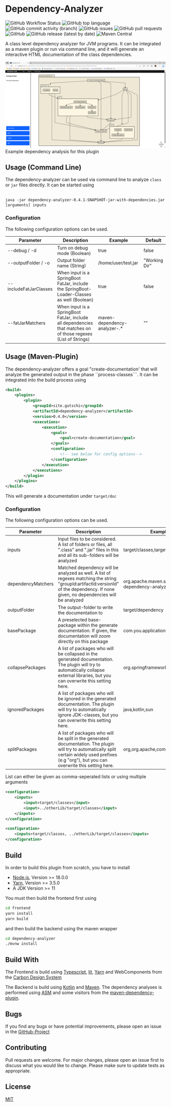 # Dependency-Analyzer
![GitHub Workflow Status](https://img.shields.io/github/actions/workflow/status/lizzyTheLizard/java-dependency-analyzer/build.yml)
![GitHub top language](https://img.shields.io/github/languages/top/lizzyTheLizard/java-dependency-analyzer)
![GitHub commit activity (branch)](https://img.shields.io/github/commit-activity/m/lizzyTheLizard/java-dependency-analyzer)
![GitHub issues](https://img.shields.io/github/issues/lizzyTheLizard/java-dependency-analyzer)
![GitHub pull requests](https://img.shields.io/github/issues-pr/lizzyTheLizard/java-dependency-analyzer)
![GitHub](https://img.shields.io/github/license/lizzyTheLizard/java-dependency-analyzer)
![GitHub release (latest by date)](https://img.shields.io/github/v/release/lizzyTheLizard/java-dependency-analyzer)
![Maven Central](https://img.shields.io/maven-central/v/site.gutschi/dependency-analyzer)

A class level dependency analyzer for JVM programs. It can be integrated as a maven plugin or run via command line, and it will generate an interactive HTML documentation of the class dependencies.

![](doc/Screenshot.png)
Example dependency analysis for this plugin


## Usage (Command Line)
The dependency-analyzer can be used via command line to analyze ```class``` or ```jar``` files directly. It can be started using
```shell

java -jar dependency-analyzer-0.4.1-SNAPSHOT-jar-with-dependencies.jar [arguments] inputs
```

### Configuration

The following configuration options can be used.

| Parameter              | Description                                                                                                    | Example                      | Default       |
|------------------------|----------------------------------------------------------------------------------------------------------------|------------------------------|---------------|
| --debug / -d           | Turn on debug mode (Boolean)                                                                                   | true                         | false         |
| --outputFolder / -o    | Output folder name (String)                                                                                    | /home/user/test.jar          | "Working Dir" |
| --includeFatJarClasses | When input is a SpringBoot FatJar, include the SpringBoot-Loader-Classes as well (Boolean)                     | true                         | false         |
| --fatJarMatchers | When input is a SpringBoot FatJar, include all dependencies that matches on of those regexes (List of Strings) | maven-dependency-analyzer-.* | ""         |


## Usage (Maven-Plugin)
The dependency-analyzer offers a goal "create-documentation' that will analyze the generated output in the phase ``process-classes```. It can be integrated into the build process using

```xml
<build>
    <plugins>
        <plugin>
            <groupId>site.gutschi</groupId>
            <artifactId>dependency-analyzer</artifactId>
            <version>0.4.0</version>
            <executions>
                <execution>
                    <goals>
                        <goal>create-documentation</goal>
                    </goals>
                    <configuration>
                        <!-- see below for config options-->
                    </configuration>
                </execution>
            </executions>
        </plugin>
    </plugins>
</build>
```

This will generate a documentation under `target/doc`

### Configuration

The following configuration options can be used. 

| Parameter            | Description                                                                                                                                                                                        | Example                                              | Default                          |
|----------------------|----------------------------------------------------------------------------------------------------------------------------------------------------------------------------------------------------|------------------------------------------------------|----------------------------------|
| inputs               | Input files to be considered. A list of folders or files, all ".class" and ".jar" files in this and all its sub-folders will be analyzed                                                           | target/classes,target/project.jar                    | ${project.build.outputDirectory} |
| dependencyMatchers   | Matched dependency will be analyzed as well. A list of regexes matching the string "groupId:artifactId:versionId" of the dependency. If none given, no dependencies will be analyzed               | org.apache.maven.shared:maven-dependency-analyzer:.* | -                                |
| outputFolder         | The output-folder to write the documentation to                                                                                                                                                    | target/dependency                                    | ${project.build.directory}/doc            |
| basePackage          | A preselected base-package within the generate documentation. If given, the documentation will zoom directly on this package                                                                       | com.you.application                                  | -                                |
| collapsePackages     | A list of packages who will be collapsed in the generated documentation. The plugin will try to automatically collapse external libraries, but you can overwrite this setting here.                | org.springframework,com.google                       | -                                |
| ignoredPackages      | A list of packages who will be ignored in the generated documentation. The plugin will try to automatically ignore JDK-classes, but you can overwrite this setting here.                           | java,kotlin,sun                                      | -                                |
| splitPackages        | A list of packages who will be split in the generated documentation. The plugin will try to automatically split certain widely used prefixes (e.g "org"), but you can overwrite this setting here. | org,org.apache,com                                   | -                                |

List can either be given as comma-seperated lists or using multiple arguments

```xml
<configuration>
    <inputs>
        <input>target/classes</input>
        <input>../otherLib/target/classes</input>
    </inputs>
</configuration>
```

```xml
<configuration>
    <inputs>target/classes, ../otherLib/target/classes</inputs>
</configuration>
```

## Build
In order to build this plugin from scratch, you have to install
* [Node.js](https://nodejs.org/en), Version >= 18.0.0
* [Yarn](https://yarnpkg.com/), Version >= 3.5.0
* A JDK Version >= 11

You must then build the frontend first using
```bash
cd frontend
yarn install
yarn build
```

and then build the backend using the maven wrapper
```bash
cd dependency-analyzer
./mvnw install
```

## Build With
The Frontend is build using [Typescript](https://www.typescriptlang.org/), [lit](https://lit.dev/), [Yarn](https://yarnpkg.com/) and WebComponents from the [Carbon Design System](https://web-components.carbondesignsystem.com/)

The Backend is build using [Kotlin](https://kotlinlang.org/) and [Maven](https://maven.apache.org/). The dependency analyses is performed using [ASM](https://asm.ow2.io/) and some visitors from the [maven-dependency-plugin](https://maven.apache.org/plugins/maven-dependency-plugin/). 

## Bugs
If you find any bugs or have potential improvements, please open an issue in the [GitHub-Project](https://github.com/lizzyTheLizard/java-dependency-analyzer/issues)

## Contributing
Pull requests are welcome. For major changes, please open an issue first  to discuss what you would like to change.
Please make sure to update tests as appropriate.

## License
[MIT](https://choosealicense.com/licenses/mit/)
